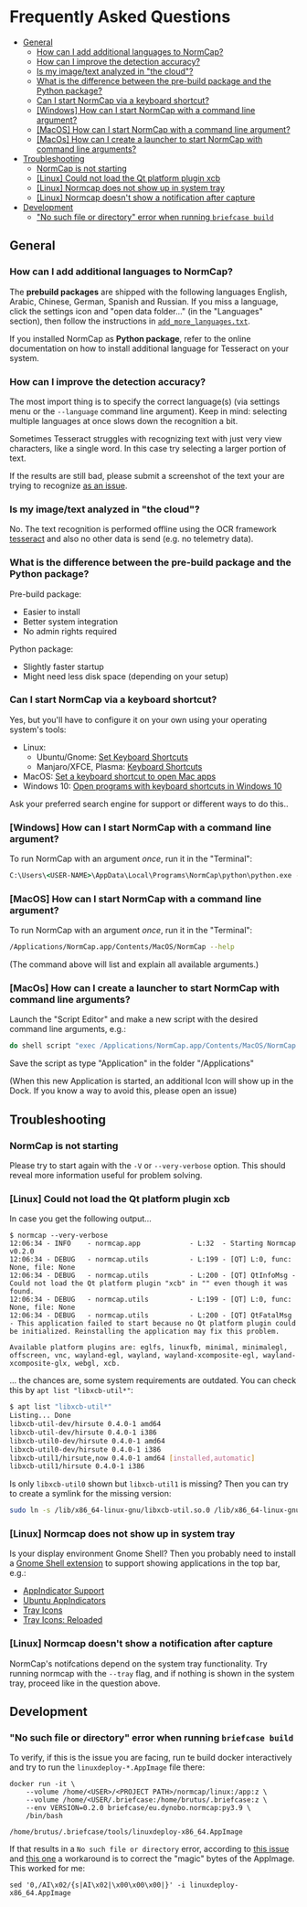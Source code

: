 # Frequently Asked Questions <!-- omit in toc -->

- [General](#general)
  - [How can I add additional languages to NormCap?](#how-can-i-add-additional-languages-to-normcap)
  - [How can I improve the detection accuracy?](#how-can-i-improve-the-detection-accuracy)
  - [Is my image/text analyzed in "the cloud"?](#is-my-imagetext-analyzed-in-the-cloud)
  - [What is the difference between the pre-build package and the Python package?](#what-is-the-difference-between-the-pre-build-package-and-the-python-package)
  - [Can I start NormCap via a keyboard shortcut?](#can-i-start-normcap-via-a-keyboard-shortcut)
  - [\[Windows\] How can I start NormCap with a command line argument?](#windows-how-can-i-start-normcap-with-a-command-line-argument)
  - [\[MacOS\] How can I start NormCap with a command line argument?](#macos-how-can-i-start-normcap-with-a-command-line-argument)
  - [\[MacOs\] How can I create a launcher to start NormCap with command line arguments?](#macos-how-can-i-create-a-launcher-to-start-normcap-with-command-line-arguments)
- [Troubleshooting](#troubleshooting)
  - [NormCap is not starting](#normcap-is-not-starting)
  - [\[Linux\] Could not load the Qt platform plugin xcb](#linux-could-not-load-the-qt-platform-plugin-xcb)
  - [\[Linux\] Normcap does not show up in system tray](#linux-normcap-does-not-show-up-in-system-tray)
  - [\[Linux\] Normcap doesn't show a notification after capture](#linux-normcap-doesnt-show-a-notification-after-capture)
- [Development](#development)
  - ["No such file or directory" error when running `briefcase build`](#no-such-file-or-directory-error-when-running-briefcase-build)

## General

### How can I add additional languages to NormCap?

The **prebuild packages** are shipped with the following languages English, Arabic,
Chinese, German, Spanish and Russian. If you miss a language, click the settings icon
and "open data folder..." (in the "Languages" section), then follow the instructions in
[`add_more_languages.txt`](https://github.com/dynobo/normcap/blob/main/src/normcap/resources/tessdata/add_more_languages.txt).

If you installed NormCap as **Python package**, refer to the online documentation on how
to install additional language for Tesseract on your system.

### How can I improve the detection accuracy?

The most import thing is to specify the correct language(s) (via settings menu or the
`--language` command line argument). Keep in mind: selecting multiple languages at once
slows down the recognition a bit.

Sometimes Tesseract struggles with recognizing text with just very view characters, like
a single word. In this case try selecting a larger portion of text.

If the results are still bad, please submit a screenshot of the text your are trying to
recognize [as an issue](https://github.com/dynobo/normcap/issues).

### Is my image/text analyzed in "the cloud"?

No. The text recognition is performed offline using the OCR framework
[tesseract](https://github.com/tesseract-ocr/tesseract) and also no other data is send
(e.g. no telemetry data).

### What is the difference between the pre-build package and the Python package?

Pre-build package:

- Easier to install
- Better system integration
- No admin rights required

Python package:

- Slightly faster startup
- Might need less disk space (depending on your setup)

### Can I start NormCap via a keyboard shortcut?

Yes, but you'll have to configure it on your own using your operating system's tools:

- Linux:
  - Ubuntu/Gnome:
    [Set Keyboard Shortcuts](https://help.ubuntu.com/stable/ubuntu-help/keyboard-shortcuts-set.html)
  - Manjaro/XFCE, Plasma:
    [Keyboard Shortcuts](https://wiki.manjaro.org/index.php?title=Keyboard_Shortcuts)
- MacOS:
  [Set a keyboard shortcut to open Mac apps](https://www.wikihow.com/Set-a-Keyboard-Shortcut-to-Open-Mac-Apps)
- Windows 10:
  [Open programs with keyboard shortcuts in Windows 10](https://www.cnet.com/tech/computing/open-programs-with-keyboard-shortcuts-in-windows-10/)

Ask your preferred search engine for support or different ways to do this..

### \[Windows\] How can I start NormCap with a command line argument?

To run NormCap with an argument _once_, run it in the "Terminal":

```cmd
C:\Users\<USER-NAME>\AppData\Local\Programs\NormCap\python\python.exe -m normcap --help
```

### \[MacOS\] How can I start NormCap with a command line argument?

To run NormCap with an argument _once_, run it in the "Terminal":

```sh
/Applications/NormCap.app/Contents/MacOS/NormCap --help
```

(The command above will list and explain all available arguments.)

### \[MacOs\] How can I create a launcher to start NormCap with command line arguments?

Launch the "Script Editor" and make a new script with the desired command line
arguments, e.g.:

```sh
do shell script "exec /Applications/NormCap.app/Contents/MacOS/NormCap --tray"s
```

Save the script as type "Application" in the folder "/Applications"

(When this new Application is started, an additional Icon will show up in the Dock. If
you know a way to avoid this, please open an issue)

## Troubleshooting

### NormCap is not starting

Please try to start again with the `-V` or `--very-verbose` option. This should reveal
more information useful for problem solving.

### \[Linux\] Could not load the Qt platform plugin xcb

In case you get the following output...

```
$ normcap --very-verbose
12:06:34 - INFO    - normcap.app            - L:32  - Starting Normcap v0.2.0
12:06:34 - DEBUG   - normcap.utils          - L:199 - [QT] L:0, func: None, file: None
12:06:34 - DEBUG   - normcap.utils          - L:200 - [QT] QtInfoMsg - Could not load the Qt platform plugin "xcb" in "" even though it was found.
12:06:34 - DEBUG   - normcap.utils          - L:199 - [QT] L:0, func: None, file: None
12:06:34 - DEBUG   - normcap.utils          - L:200 - [QT] QtFatalMsg - This application failed to start because no Qt platform plugin could be initialized. Reinstalling the application may fix this problem.

Available platform plugins are: eglfs, linuxfb, minimal, minimalegl, offscreen, vnc, wayland-egl, wayland, wayland-xcomposite-egl, wayland-xcomposite-glx, webgl, xcb.
```

... the chances are, some system requirements are outdated. You can check this by
`apt list "libxcb-util*"`:

```sh
$ apt list "libxcb-util*"
Listing... Done
libxcb-util-dev/hirsute 0.4.0-1 amd64
libxcb-util-dev/hirsute 0.4.0-1 i386
libxcb-util0-dev/hirsute 0.4.0-1 amd64
libxcb-util0-dev/hirsute 0.4.0-1 i386
libxcb-util1/hirsute,now 0.4.0-1 amd64 [installed,automatic]
libxcb-util1/hirsute 0.4.0-1 i386
```

Is only `libxcb-util0` shown but `libxcb-util1` is missing? Then you can try to create a
symlink for the missing version:

```sh
sudo ln -s /lib/x86_64-linux-gnu/libxcb-util.so.0 /lib/x86_64-linux-gnu/libxcb-util.so.1
```

### \[Linux\] Normcap does not show up in system tray

Is your display environment Gnome Shell? Then you probably need to install a
[Gnome Shell extension](https://extensions.gnome.org/) to support showing applications
in the top bar, e.g.:

- [AppIndicator Support](https://extensions.gnome.org/extension/615/appindicator-support/)
- [Ubuntu AppIndicators](https://extensions.gnome.org/extension/1301/ubuntu-appindicators/)
- [Tray Icons](https://extensions.gnome.org/extension/1503/tray-icons/)
- [Tray Icons: Reloaded](https://extensions.gnome.org/extension/2890/tray-icons-reloaded/)

### \[Linux\] Normcap doesn't show a notification after capture

NormCap's notifcations depend on the system tray functionality. Try running normcap with
the `--tray` flag, and if nothing is shown in the system tray, proceed like in the
question above.

## Development

### "No such file or directory" error when running `briefcase build`

To verify, if this is the issue you are facing, run te build docker interactively and
try to run the `linuxdeploy-*.AppImage` file there:

```
docker run -it \
    --volume /home/<USER>/<PROJECT PATH>/normcap/linux:/app:z \
    --volume /home/<USER/.briefcase:/home/brutus/.briefcase:z \
    --env VERSION=0.2.0 briefcase/eu.dynobo.normcap:py3.9 \
    /bin/bash

/home/brutus/.briefcase/tools/linuxdeploy-x86_64.AppImage
```

If that results in a `No such file or directory` error, according to
[this issue](https://github.com/AppImage/AppImageKit/issues/1027#issuecomment-641601097)
and [this one](https://github.com/AppImage/AppImageKit/issues/828) a workaround is to
correct the "magic" bytes of the AppImage. This worked for me:

```
sed '0,/AI\x02/{s|AI\x02|\x00\x00\x00|}' -i linuxdeploy-x86_64.AppImage
```
